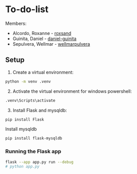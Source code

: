 # To-do-list

Members:
- Alcordo, Roxanne - [roxsand](https://github.com/roxsand)
- Guinita, Daniel - [daniel-guinita](https://github.com/daniel-guinita)
- Sepulvera, Wellmar - [wellmarpulvera](https://github.com/wellmarpulvera)

## Setup
1. Create a virtual environment:
```sh
python -m venv .venv
```

2. Activate the virtual environment
for windows powershell:
```sh
.venv\Scripts\activate
```

3. Install Flask and mysqldb:
```sh
pip install Flask
```
Install mysqldb
```sh
pip install flask-mysqldb
```

<!-- 4. Create a `.env` file and with the following template:
```sh
MYSQL_HOST=localhost
MYSQL_PORT=3306
MYSQL_USER=root
MYSQL_PASSWORD=
MYSQL_DB=questnight
MYSQL_CURSORCLASS=DictCursor
MYSQL_AUTOCOMMIT=true

PORT = 5000
``` -->

### Running the Flask app
```sh
flask --app app.py run --debug
# python app.py
```